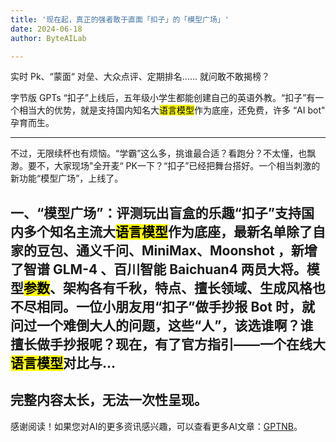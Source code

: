 ```yaml
---
title: '现在起，真正的强者敢于直面「扣子」的「模型广场」'
date: 2024-06-18
author: ByteAILab

---
```


实时 Pk、“蒙面“ 对垒、大众点评、定期排名...... 就问敢不敢揭榜？

字节版 GPTs “扣子”上线后，五年级小学生都能创建自己的英语外教。“扣子”有一个相当大的优势，就是支持国内知名大<mark data-id="fee178e8-ee20-42fc-8f8f-1d41c1f34e8f" data-type="tech_tasks">语言模型</mark>作为底座，还免费，许多 “AI bot" 孕育而生。

---
不过，无限续杯也有烦恼。“学霸”这么多，挑谁最合适？看跑分？不太懂，也飘渺。要不，大家现场"全开麦“ PK一下？“扣子”已经把舞台搭好。一个相当刺激的新功能“模型广场”，上线了。

一、“模型广场”：评测玩出盲盒的乐趣“扣子”支持国内多个知名主流大<mark data-id="fee178e8-ee20-42fc-8f8f-1d41c1f34e8f" data-type="tech_tasks">语言模型</mark>作为底座，最新名单除了自家的豆包、通义千问、MiniMax、Moonshot ，新增了智谱 GLM-4 、百川智能 Baichuan4 两员大将。模型<mark data-id="2e982b73-88e2-41e8-a430-f7ae5a9af4bf" data-type="concepts">参数</mark>、架构各有千秋，特点、擅长领域、生成风格也不尽相同。一位小朋友用“扣子”做手抄报 Bot 时，就问过一个难倒大人的问题，这些“人”，该选谁啊？谁擅长做手抄报呢？现在，有了官方指引——一个在线大<mark data-id="fee178e8-ee20-42fc-8f8f-1d41c1f34e8f" data-type="tech_tasks">语言模型</mark>对比与...
---

完整内容太长，无法一次性呈现。
---
感谢阅读！如果您对AI的更多资讯感兴趣，可以查看更多AI文章：[GPTNB](https://gptnb.com)。